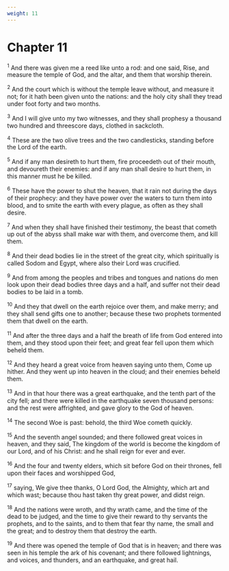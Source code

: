 ```yaml
---
weight: 11
---
```


# Chapter 11

<sup>1</sup> And there was given me a reed like unto a rod: and one said, Rise, and measure the temple of God, and the altar, and them that worship therein. 

<sup>2</sup> And the court which is without the temple leave without, and measure it not; for it hath been given unto the nations: and the holy city shall they tread under foot forty and two months. 

<sup>3</sup> And I will give unto my two witnesses, and they shall prophesy a thousand two hundred and threescore days, clothed in sackcloth. 

<sup>4</sup> These are the two olive trees and the two candlesticks, standing before the Lord of the earth. 

<sup>5</sup> And if any man desireth to hurt them, fire proceedeth out of their mouth, and devoureth their enemies: and if any man shall desire to hurt them, in this manner must he be killed. 

<sup>6</sup> These have the power to shut the heaven, that it rain not during the days of their prophecy: and they have power over the waters to turn them into blood, and to smite the earth with every plague, as often as they shall desire. 

<sup>7</sup> And when they shall have finished their testimony, the beast that cometh up out of the abyss shall make war with them, and overcome them, and kill them. 

<sup>8</sup> And their dead bodies lie in the street of the great city, which spiritually is called Sodom and Egypt, where also their Lord was crucified. 

<sup>9</sup> And from among the peoples and tribes and tongues and nations do men look upon their dead bodies three days and a half, and suffer not their dead bodies to be laid in a tomb. 

<sup>10</sup> And they that dwell on the earth rejoice over them, and make merry; and they shall send gifts one to another; because these two prophets tormented them that dwell on the earth. 

<sup>11</sup> And after the three days and a half the breath of life from God entered into them, and they stood upon their feet; and great fear fell upon them which beheld them. 

<sup>12</sup> And they heard a great voice from heaven saying unto them, Come up hither. And they went up into heaven in the cloud; and their enemies beheld them. 

<sup>13</sup> And in that hour there was a great earthquake, and the tenth part of the city fell; and there were killed in the earthquake seven thousand persons: and the rest were affrighted, and gave glory to the God of heaven. 

<sup>14</sup> The second Woe is past: behold, the third Woe cometh quickly. 

<sup>15</sup> And the seventh angel sounded; and there followed great voices in heaven, and they said, The kingdom of the world is become the kingdom of our Lord, and of his Christ: and he shall reign for ever and ever. 

<sup>16</sup> And the four and twenty elders, which sit before God on their thrones, fell upon their faces and worshipped God, 

<sup>17</sup> saying, We give thee thanks, O Lord God, the Almighty, which art and which wast; because thou hast taken thy great power, and didst reign. 

<sup>18</sup> And the nations were wroth, and thy wrath came, and the time of the dead to be judged, and the time to give their reward to thy servants the prophets, and to the saints, and to them that fear thy name, the small and the great; and to destroy them that destroy the earth. 

<sup>19</sup> And there was opened the temple of God that is in heaven; and there was seen in his temple the ark of his covenant; and there followed lightnings, and voices, and thunders, and an earthquake, and great hail. 


